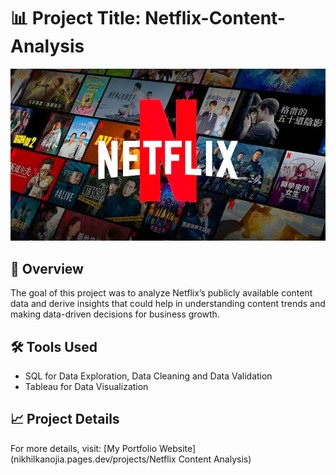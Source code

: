 # 📊 Project Title: Netflix-Content-Analysis
![](https://github.com/Nikhil-Kanojia/Netflix-Content-Analysis/blob/main/netflix%20banner.jpg)
## 📌 Overview  
The goal of this project was to analyze Netflix’s publicly available content data 
and derive insights that could help in understanding content trends and 
making data-driven decisions for business growth.
## 🛠 Tools Used  
- SQL for Data Exploration, Data Cleaning and Data Validation
- Tableau for Data Visualization
## 📈 Project Details   
For more details, visit: [My Portfolio Website](nikhilkanojia.pages.dev/projects/Netflix Content Analysis)
